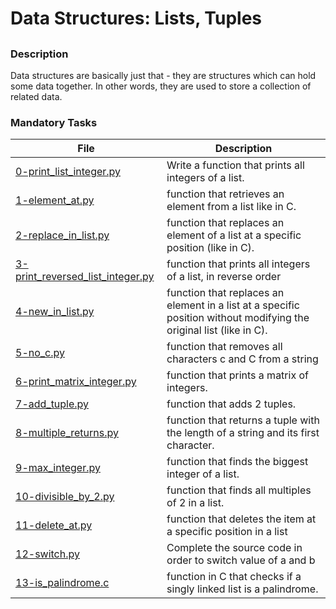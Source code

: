 # Data Structures: Lists, Tuples

## 

### Description

Data structures are basically just that - they are structures which can hold some data together. In other words, they are used to store a collection of related data.

### Mandatory Tasks

| File | Description |
| ------ | ------ |
| [0-print_list_integer.py](0-print_list_integer.py) | Write a function that prints all integers of a list. |
| [1-element_at.py](1-element_at.py) | function that retrieves an element from a list like in C.  |
| [2-replace_in_list.py](2-replace_in_list.py) | function that replaces an element of a list at a specific position (like in C).  |
| [3-print_reversed_list_integer.py](3-print_reversed_list_integer.py) | function that prints all integers of a list, in reverse order |
| [4-new_in_list.py](4-new_in_list.py) | function that replaces an element in a list at a specific position without modifying the original list (like in C). |
| [5-no_c.py](5-no_c.py) | function that removes all characters c and C from a string |
| [6-print_matrix_integer.py](6-print_matrix_integer.py) | function that prints a matrix of integers. |
| [7-add_tuple.py](7-add_tuple.py) | function that adds 2 tuples. |
| [8-multiple_returns.py](8-multiple_returns.py) | function that returns a tuple with the length of a string and its first character. |
| [9-max_integer.py](9-max_integer.py) | function that finds the biggest integer of a list. |
| [10-divisible_by_2.py](10-divisible_by_2.py) | function that finds all multiples of 2 in a list.  |
| [11-delete_at.py](11-delete_at.py) | function that deletes the item at a specific position in a list  |
| [12-switch.py](12-switch.py) | Complete the source code in order to switch value of a and b |
| [13-is_palindrome.c](13-is_palindrome.c) | function in C that checks if a singly linked list is a palindrome.  |
